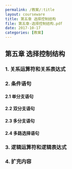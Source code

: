 ```yaml
---
permalink: /教案/:title
layout: courseware
title: 第五章 选择控制结构
file: 第五章-选择控制结构.pdf
date: 2017-10-17
categories: [教案]
---
```

## 第五章 选择控制结构
### 1. 关系运算符和关系表达式
### 2. 条件语句
#### 2.1 单分支语句
#### 2.2 双分支语句
#### 2.3 多分支语句
#### 2.4 多路选择语句
### 3. 逻辑运算符和逻辑表达式
### 4. 扩充内容
